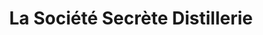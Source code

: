 ---
title: "La Société Secrète Distillerie"
url: /perce/la-societe-secrete-distillerie/
shop: alcohol
---